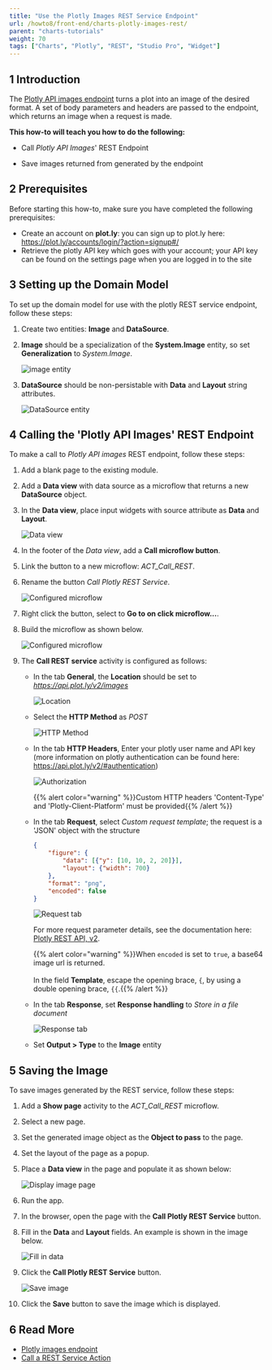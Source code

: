 ```yaml
---
title: "Use the Plotly Images REST Service Endpoint"
url: /howto8/front-end/charts-plotly-images-rest/
parent: "charts-tutorials"
weight: 70
tags: ["Charts", "Plotly", "REST", "Studio Pro", "Widget"]
---
```


## 1 Introduction

The [Plotly API images endpoint](https://api.plot.ly/v2/images) turns a plot into an image of the desired format. A set of body parameters and headers are passed to the endpoint, which returns an image when a request is made.

**This how-to will teach you how to do the following:**

* Call *Plotly API Images*' REST Endpoint

* Save images returned from generated by the endpoint

## 2 Prerequisites

Before starting this how-to, make sure you have completed the following prerequisites:

* Create an account on **plot.ly**: you can sign up to plot.ly here: https://plot.ly/accounts/login/?action=signup#/
* Retrieve the plotly API key which goes with your account; your API key can be found on the settings page when you are logged in to the site

## 3 Setting up the Domain Model

To set up the domain model for use with the plotly REST service endpoint, follow these steps:

1. Create two entities: **Image** and **DataSource**.

1. **Image** should be a specialization of the **System.Image** entity, so set **Generalization** to *System.Image*.

    ![image entity](/attachments/howto8/front-end/charts-tutorials/charts-plotly-images-rest/charts-call-rest-image-entity.png)
1. **DataSource** should be non-persistable with **Data** and **Layout** string attributes.

    ![DataSource entity](/attachments/howto8/front-end/charts-tutorials/charts-plotly-images-rest/charts-call-rest-data-source-entity.png)

## 4 Calling the 'Plotly API Images' REST Endpoint

To make a call to *Plotly API images* REST endpoint, follow these steps:

1. Add a blank page to the existing module.

1. Add a **Data view** with data source as a microflow that returns a new **DataSource** object.

1. In the **Data view**, place input widgets with source attribute as **Data** and **Layout**.

    ![Data view](/attachments/howto8/front-end/charts-tutorials/charts-plotly-images-rest/charts-call-rest-data-view.png)

1. In the footer of the *Data view*, add a **Call microflow button**.

1. Link the button to a new microflow: *ACT_Call_REST*.

1. Rename the button *Call Plotly REST Service*.

    ![Configured microflow](/attachments/howto8/front-end/charts-tutorials/charts-plotly-images-rest/charts-call-rest-button.png)

1. Right click the button, select to **Go to on click microflow...**.

1. Build the microflow as shown below.

    ![Configured microflow](/attachments/howto8/front-end/charts-tutorials/charts-plotly-images-rest/charts-call-rest-microflow.png)

1. The **Call REST service** activity is configured as follows:

    * In the tab **General**, the **Location** should be set to *https://api.plot.ly/v2/images*

        ![Location](/attachments/howto8/front-end/charts-tutorials/charts-plotly-images-rest/charts-call-rest-location.png)  
    * Select the **HTTP Method** as *POST*

        ![HTTP Method](/attachments/howto8/front-end/charts-tutorials/charts-plotly-images-rest/charts-call-rest-method.png)

    * In the tab **HTTP Headers**, Enter your plotly user name and API key (more information on plotly authentication can be found here: https://api.plot.ly/v2/#authentication)

        ![Authorization](/attachments/howto8/front-end/charts-tutorials/charts-plotly-images-rest/charts-call-rest-authorization.png)

        {{% alert color="warning" %}}Custom HTTP headers 'Content-Type' and 'Plotly-Client-Platform' must be provided{{% /alert %}}

    * In the tab **Request**, select *Custom request template*; the request is a 'JSON' object with the structure

        ``` JSON
        {
            "figure": {
                "data": [{"y": [10, 10, 2, 20]}],
                "layout": {"width": 700}
            },
            "format": "png",
            "encoded": false
        }
        ```

        ![Request tab](/attachments/howto8/front-end/charts-tutorials/charts-plotly-images-rest/charts-call-rest-request.png)

        For more request parameter details, see the documentation here: [Plotly REST API, v2](https://api.plot.ly/v2/images#fields).

        {{% alert color="warning" %}}When `encoded` is set to `true`, a base64 image url is returned.<br /><br />In the field **Template**, escape the opening brace, `{`, by using a double opening brace, `{{`.{{% /alert %}}

    * In the tab **Response**, set **Response handling** to *Store in a file document*

        ![Response tab](/attachments/howto8/front-end/charts-tutorials/charts-plotly-images-rest/charts-call-rest-response.png)

    * Set **Output > Type** to the **Image** entity

## 5 Saving the Image

To save images generated by the REST service, follow these steps:

1. Add a **Show page** activity to the *ACT_Call_REST* microflow.

1. Select a new page.

1. Set the generated image object as the **Object to pass** to the page.

1. Set the layout of the page as a popup.

1. Place a **Data view** in the page and populate it as shown below:

    ![Display image page](/attachments/howto8/front-end/charts-tutorials/charts-plotly-images-rest/charts-call-rest-display-image.png)

1. Run the app.

1. In the browser, open the page with the **Call Plotly REST Service** button.

1. Fill in the **Data** and **Layout** fields. An example is shown in the image below.

    ![Fill in data](/attachments/howto8/front-end/charts-tutorials/charts-plotly-images-rest/charts-call-rest-fill-data.png)

1. Click the **Call Plotly REST Service** button.

    ![Save image](/attachments/howto8/front-end/charts-tutorials/charts-plotly-images-rest/charts-call-rest-image-save.png)
    
1. Click the **Save** button to save the image which is displayed.

## 6 Read More

* [Plotly images endpoint](https://api.plot.ly/v2/images)
* [Call a REST Service Action](/refguide8/call-rest-action/)
